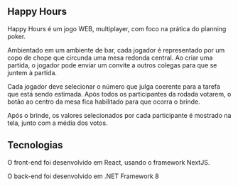 <!-- ABOUT THE PROJECT -->
## Happy Hours

Happy Hours é um jogo WEB, multiplayer, com foco na prática do planning poker.

Ambientado em um ambiente de bar, cada jogador é representado por um copo de chope que circunda uma mesa redonda central. Ao criar uma partida, o jogador pode enviar um convite a outros colegas para que se juntem à partida. 

Cada jogador deve selecionar o número que julga coerente para a tarefa que está sendo estimada. Após todos os participantes da rodada votarem, o botão ao centro da mesa fica habilitado para que ocorra o brinde.

Após o brinde, os valores selecionados por cada participante é mostrado na tela, junto com a média dos votos.

## Tecnologias

O front-end foi desenvolvido em React, usando o framework NextJS. 

O back-end foi desenvolvido em .NET Framework 8
